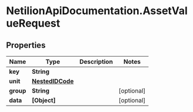 # NetilionApiDocumentation.AssetValueRequest

## Properties
Name | Type | Description | Notes
------------ | ------------- | ------------- | -------------
**key** | **String** |  | 
**unit** | [**NestedIDCode**](NestedIDCode.md) |  | 
**group** | **String** |  | [optional] 
**data** | **[Object]** |  | [optional] 
